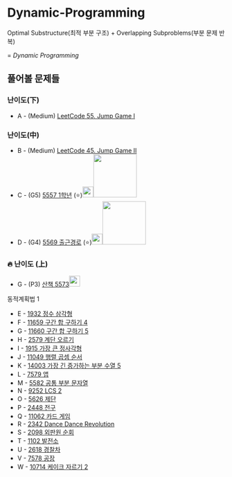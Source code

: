 # Dynamic-Programming

Optimal Substructure(최적 부분 구조) + Overlapping Subproblems(부분 문제 반복) 

= *Dynamic Programming*

## 풀어볼 문제들

### 난이도(下)
+ A - (Medium) [LeetCode 55. Jump Game I](https://leetcode.com/problems/jump-game/description/)


### 난이도(中)
+ B - (Medium) [LeetCode 45. Jump Game II](https://leetcode.com/problems/jump-game-ii/description/)
+ C - (G5) [5557 1학년](https://www.acmicpc.net/problem/5557) (:star:)[<img src = "https://github.com/sulogc.png" width="25" height="25">](./Code/5557/5557_L.py)[<img src = "https://github.com/Haaarimmm.png" width="100" height="100">](./Code/5557/5557_K.py)[<img src = "https://github.com/wocjs.png" width="10" height="25">](./Code/5557/5557_H.py)
+ D - (G4) [5569 출근경로](https://www.acmicpc.net/problem/5569) (:star:)[<img src = "https://github.com/sulogc.png" width="25" height="25">](./Code/5569/5569_L.py)[<img src = "https://github.com/Haaarimmm.png" width="100" height="100">](./Code/5569/5569_K.py)[<img src = "https://github.com/wocjs.png" width="10" height="25">](./Code/5569/5569_H.py)


### :fire: 난이도 (上)
+ G - (P3) [산책	5573](https://www.acmicpc.net/problem/5573)[<img src = "https://github.com/Frog-Slayer.png" width="(50, 50)" height="25">](./Code/5573/5573_P.cpp)

동적계획법 1
+ E - [1932 정수 삼각형](https://www.acmicpc.net/problem/1932)    
+ F - [11659 구간 합 구하기 4](https://www.acmicpc.net/problem/11659)    
+ G - [11660 구간 합 구하기 5](https://www.acmicpc.net/problem/11660)    
+ H - [2579 계단 오르기](https://www.acmicpc.net/problem/2579)    
+ I - [1915 가장 큰 정사각형](https://www.acmicpc.net/problem/1915)    
+ J - [11049 행렬 곱셈 순서](https://www.acmicpc.net/problem/11049)    
+ K - [14003 가장 긴 증가하는 부분 수열 5](https://www.acmicpc.net/problem/14003)   
+ L - [7579 앱](https://www.acmicpc.net/problem/7579)   
+ M - [5582 공통 부분 문자열](https://www.acmicpc.net/problem/5582)   
+ N - [9252 LCS 2](https://www.acmicpc.net/problem/9252)   
+ O - [5626 제단](https://www.acmicpc.net/problem/5626)
+ P - [2448 전구](https://www.acmicpc.net/problem/2448)
+ Q - [11062 카드 게임](https://www.acmicpc.net/problem/11062)
+ R - [2342 Dance Dance Revolution](https://www.acmicpc.net/problem/2342)
+ S - [2098 외판원 순회](https://www.acmicpc.net/problem/2098)
+ T - [1102 발전소](https://www.acmicpc.net/problem/1102)
+ U - [2618 경찰차](https://www.acmicpc.net/problem/2618)
+ V - [7578 공장](https://www.acmicpc.net/problem/7578)
+ W - [10714 케이크 자르기 2](https://www.acmicpc.net/problem/10714)

